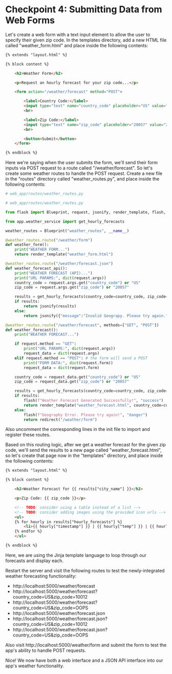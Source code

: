 # Checkpoint 4: Submitting Data from Web Forms

Let's create a web form with a text input element to allow the user to specify their given zip code. In the templates directory, add a new HTML file called "weather_form.html" and place inside the following contents:

```html
{% extends "layout.html" %}

{% block content %}

    <h2>Weather Form</h2>

    <p>Request an hourly forecast for your zip code...</p>

    <form action="/weather/forecast" method="POST">

        <label>Country Code:</label>
        <input type="text" name="country_code" placeholder="US" value="US">
        <br>

        <label>Zip Code:</label>
        <input type="text" name="zip_code" placeholder="20057" value="20057">
        <br>

        <button>Submit</button>
    </form>

{% endblock %}
```

Here we're saying when the user submits the form, we'll send their form inputs via POST request to a route called "/weather/forecast". So let's create some weather routes to handle the POST request. Create a new file in the "routes" directory called "weather_routes.py", and place inside the following contents:

```py
# web_app/routes/weather_routes.py

# web_app/routes/weather_routes.py

from flask import Blueprint, request, jsonify, render_template, flash, redirect

from app.weather_service import get_hourly_forecasts

weather_routes = Blueprint("weather_routes", __name__)

@weather_routes.route("/weather/form")
def weather_form():
    print("WEATHER FORM...")
    return render_template("weather_form.html")

@weather_routes.route("/weather/forecast.json")
def weather_forecast_api():
    print("WEATHER FORECAST (API)...")
    print("URL PARAMS:", dict(request.args))
    country_code = request.args.get("country_code") or "US"
    zip_code = request.args.get("zip_code") or "20057"

    results = get_hourly_forecasts(country_code=country_code, zip_code=zip_code)
    if results:
        return jsonify(results)
    else:
        return jsonify({"message":"Invalid Geograpy. Please try again."})

@weather_routes.route("/weather/forecast", methods=["GET", "POST"])
def weather_forecast():
    print("WEATHER FORECAST...")

    if request.method == "GET":
        print("URL PARAMS:", dict(request.args))
        request_data = dict(request.args)
    elif request.method == "POST": # the form will send a POST
        print("FORM DATA:", dict(request.form))
        request_data = dict(request.form)

    country_code = request_data.get("country_code") or "US"
    zip_code = request_data.get("zip_code") or "20057"

    results = get_hourly_forecasts(country_code=country_code, zip_code=zip_code)
    if results:
        flash(f"Weather Forecast Generated Successfully!", "success")
        return render_template("weather_forecast.html", country_code=country_code, zip_code=zip_code, results=results)
    else:
        flash(f"Geography Error. Please try again!", "danger")
        return redirect("/weather/form")

```

Also uncomment the corresponding lines in the init file to import and register these routes.

Based on this routing logic, after we get a weather forecast for the given zip code, we'll send the results to a new page called "weather_forecast.html", so let's create that page now in the "templates" directory, and place inside the following contents:

```html
{% extends "layout.html" %}

{% block content %}

    <h2>Weather Forecast for {{ results["city_name"] }}</h2>

    <p>Zip Code: {{ zip_code }}</p>

    <!-- TODO: consider using a table instead of a list -->
    <!-- TODO: consider adding images using the provided icon urls -->
    <ul>
    {% for hourly in results["hourly_forecasts"] %}
        <li>{{ hourly["timestamp"] }} | {{ hourly["temp"] }} | {{ hourly["conditions"].upper() }}</li>
    {% endfor %}
    </ul>

{% endblock %}
```

Here, we are using the Jinja template language to loop through our forecasts and display each.

Restart the server and visit the following routes to test the newly-integrated weather forecasting functionality:
  + http://localhost:5000/weather/forecast
  + http://localhost:5000/weather/forecast?country_code=US&zip_code=10012
  + http://localhost:5000/weather/forecast?country_code=US&zip_code=OOPS
  + http://localhost:5000/weather/forecast.json
  + http://localhost:5000/weather/forecast.json?country_code=US&zip_code=10012
  + http://localhost:5000/weather/forecast.json?country_code=US&zip_code=OOPS

Also visit http://localhost:5000/weather/form and submit the form to test the app's ability to handle POST requests.

Nice! We now have both a web interface and a JSON API interface into our app's weather functionality.
